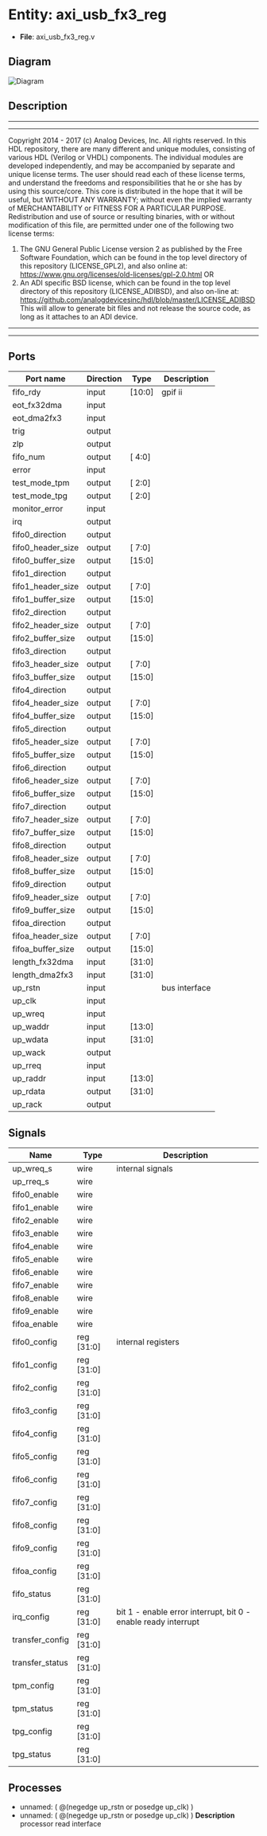 # Entity: axi_usb_fx3_reg

- **File**: axi_usb_fx3_reg.v
## Diagram

![Diagram](axi_usb_fx3_reg.svg "Diagram")
## Description

***************************************************************************
 ***************************************************************************
 Copyright 2014 - 2017 (c) Analog Devices, Inc. All rights reserved.
 In this HDL repository, there are many different and unique modules, consisting
 of various HDL (Verilog or VHDL) components. The individual modules are
 developed independently, and may be accompanied by separate and unique license
 terms.
 The user should read each of these license terms, and understand the
 freedoms and responsibilities that he or she has by using this source/core.
 This core is distributed in the hope that it will be useful, but WITHOUT ANY
 WARRANTY; without even the implied warranty of MERCHANTABILITY or FITNESS FOR
 A PARTICULAR PURPOSE.
 Redistribution and use of source or resulting binaries, with or without modification
 of this file, are permitted under one of the following two license terms:
   1. The GNU General Public License version 2 as published by the
      Free Software Foundation, which can be found in the top level directory
      of this repository (LICENSE_GPL2), and also online at:
      <https://www.gnu.org/licenses/old-licenses/gpl-2.0.html>
 OR
   2. An ADI specific BSD license, which can be found in the top level directory
      of this repository (LICENSE_ADIBSD), and also on-line at:
      https://github.com/analogdevicesinc/hdl/blob/master/LICENSE_ADIBSD
      This will allow to generate bit files and not release the source code,
      as long as it attaches to an ADI device.
 ***************************************************************************
 ***************************************************************************
 
## Ports

| Port name         | Direction | Type   | Description   |
| ----------------- | --------- | ------ | ------------- |
| fifo_rdy          | input     | [10:0] | gpif ii       |
| eot_fx32dma       | input     |        |               |
| eot_dma2fx3       | input     |        |               |
| trig              | output    |        |               |
| zlp               | output    |        |               |
| fifo_num          | output    | [ 4:0] |               |
| error             | input     |        |               |
| test_mode_tpm     | output    | [ 2:0] |               |
| test_mode_tpg     | output    | [ 2:0] |               |
| monitor_error     | input     |        |               |
| irq               | output    |        |               |
| fifo0_direction   | output    |        |               |
| fifo0_header_size | output    | [ 7:0] |               |
| fifo0_buffer_size | output    | [15:0] |               |
| fifo1_direction   | output    |        |               |
| fifo1_header_size | output    | [ 7:0] |               |
| fifo1_buffer_size | output    | [15:0] |               |
| fifo2_direction   | output    |        |               |
| fifo2_header_size | output    | [ 7:0] |               |
| fifo2_buffer_size | output    | [15:0] |               |
| fifo3_direction   | output    |        |               |
| fifo3_header_size | output    | [ 7:0] |               |
| fifo3_buffer_size | output    | [15:0] |               |
| fifo4_direction   | output    |        |               |
| fifo4_header_size | output    | [ 7:0] |               |
| fifo4_buffer_size | output    | [15:0] |               |
| fifo5_direction   | output    |        |               |
| fifo5_header_size | output    | [ 7:0] |               |
| fifo5_buffer_size | output    | [15:0] |               |
| fifo6_direction   | output    |        |               |
| fifo6_header_size | output    | [ 7:0] |               |
| fifo6_buffer_size | output    | [15:0] |               |
| fifo7_direction   | output    |        |               |
| fifo7_header_size | output    | [ 7:0] |               |
| fifo7_buffer_size | output    | [15:0] |               |
| fifo8_direction   | output    |        |               |
| fifo8_header_size | output    | [ 7:0] |               |
| fifo8_buffer_size | output    | [15:0] |               |
| fifo9_direction   | output    |        |               |
| fifo9_header_size | output    | [ 7:0] |               |
| fifo9_buffer_size | output    | [15:0] |               |
| fifoa_direction   | output    |        |               |
| fifoa_header_size | output    | [ 7:0] |               |
| fifoa_buffer_size | output    | [15:0] |               |
| length_fx32dma    | input     | [31:0] |               |
| length_dma2fx3    | input     | [31:0] |               |
| up_rstn           | input     |        | bus interface |
| up_clk            | input     |        |               |
| up_wreq           | input     |        |               |
| up_waddr          | input     | [13:0] |               |
| up_wdata          | input     | [31:0] |               |
| up_wack           | output    |        |               |
| up_rreq           | input     |        |               |
| up_raddr          | input     | [13:0] |               |
| up_rdata          | output    | [31:0] |               |
| up_rack           | output    |        |               |
## Signals

| Name            | Type           | Description                                                    |
| --------------- | -------------- | -------------------------------------------------------------- |
| up_wreq_s       | wire           | internal signals                                               |
| up_rreq_s       | wire           |                                                                |
| fifo0_enable    | wire           |                                                                |
| fifo1_enable    | wire           |                                                                |
| fifo2_enable    | wire           |                                                                |
| fifo3_enable    | wire           |                                                                |
| fifo4_enable    | wire           |                                                                |
| fifo5_enable    | wire           |                                                                |
| fifo6_enable    | wire           |                                                                |
| fifo7_enable    | wire           |                                                                |
| fifo8_enable    | wire           |                                                                |
| fifo9_enable    | wire           |                                                                |
| fifoa_enable    | wire           |                                                                |
| fifo0_config    | reg     [31:0] | internal registers                                             |
| fifo1_config    | reg     [31:0] |                                                                |
| fifo2_config    | reg     [31:0] |                                                                |
| fifo3_config    | reg     [31:0] |                                                                |
| fifo4_config    | reg     [31:0] |                                                                |
| fifo5_config    | reg     [31:0] |                                                                |
| fifo6_config    | reg     [31:0] |                                                                |
| fifo7_config    | reg     [31:0] |                                                                |
| fifo8_config    | reg     [31:0] |                                                                |
| fifo9_config    | reg     [31:0] |                                                                |
| fifoa_config    | reg     [31:0] |                                                                |
| fifo_status     | reg     [31:0] |                                                                |
| irq_config      | reg     [31:0] | bit 1 - enable error interrupt, bit 0 - enable ready interrupt |
| transfer_config | reg     [31:0] |                                                                |
| transfer_status | reg     [31:0] |                                                                |
| tpm_config      | reg     [31:0] |                                                                |
| tpm_status      | reg     [31:0] |                                                                |
| tpg_config      | reg     [31:0] |                                                                |
| tpg_status      | reg     [31:0] |                                                                |
## Processes
- unnamed: ( @(negedge up_rstn or posedge up_clk) )
- unnamed: ( @(negedge up_rstn or posedge up_clk) )
**Description**
processor read interface

